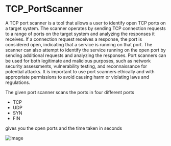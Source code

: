 # TCP_PortScanner  

A TCP port scanner is a tool that allows a user to identify open TCP ports on a target system. The scanner operates by sending TCP connection requests to a range of ports on the target system and analyzing the responses it receives. If a connection request receives a response, the port is considered open, indicating that a service is running on that port. The scanner can also attempt to identify the service running on the open port by sending additional requests and analyzing the responses. Port scanners can be used for both legitimate and malicious purposes, such as network security assessments, vulnerability testing, and reconnaissance for potential attacks. It is important to use port scanners ethically and with appropriate permissions to avoid causing harm or violating laws and regulations.  

The given port scanner scans the ports in four different ports   

* TCP
* UDP
* SYN
* FIN  

gives you the open ports and the time taken in seconds  

<img>![image](https://user-images.githubusercontent.com/93171827/235361566-e925334c-7174-4bf2-ae21-eea6e17148f9.png)</img>
